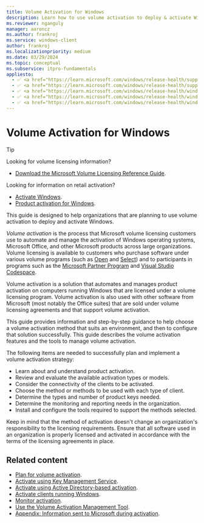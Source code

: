 ```yaml
---
title: Volume Activation for Windows
description: Learn how to use volume activation to deploy & activate Windows.
ms.reviewer: nganguly
manager: aaroncz
ms.author: frankroj
ms.service: windows-client
author: frankroj
ms.localizationpriority: medium
ms.date: 03/29/2024
ms.topic: conceptual
ms.subservice: itpro-fundamentals
appliesto:
  - ✅ <a href="https://learn.microsoft.com/windows/release-health/supported-versions-windows-client" target="_blank">Windows 11</a>
  - ✅ <a href="https://learn.microsoft.com/windows/release-health/supported-versions-windows-client" target="_blank">Windows 10</a>
  - ✅ <a href="https://learn.microsoft.com/windows/release-health/windows-server-release-info" target="_blank">Windows Server 2022</a>
  - ✅ <a href="https://learn.microsoft.com/windows/release-health/windows-server-release-info" target="_blank">Windows Server 2019</a>
  - ✅ <a href="https://learn.microsoft.com/windows/release-health/windows-server-release-info" target="_blank">Windows Server 2016</a>
---
```


# Volume Activation for Windows

> [!TIP]
>
> Looking for volume licensing information?
>
> - [Download the Microsoft Volume Licensing Reference Guide](https://www.microsoft.com/download/details.aspx?id=11091).
>
> Looking for information on retail activation?
>
> - [Activate Windows](https://support.microsoft.com/help/12440/).
> - [Product activation for Windows](https://go.microsoft.com/fwlink/p/?LinkId=618644).

This guide is designed to help organizations that are planning to use volume activation to deploy and activate Windows.

*Volume activation* is the process that Microsoft volume licensing customers use to automate and manage the activation of Windows operating systems, Microsoft Office, and other Microsoft products across large organizations. Volume licensing is available to customers who purchase software under various volume programs (such as [Open](https://www.microsoft.com/Licensing/licensing-programs/open-license) and [Select](https://www.microsoft.com/Licensing/licensing-programs/select)) and to participants in programs such as the [Microsoft Partner Program](https://partner.microsoft.com/) and [Visual Studio Codespace](https://visualstudio.microsoft.com/msdn-platforms/).

Volume activation is a solution that automates and manages product activation on computers running Windows that are licensed under a volume licensing program. Volume activation is also used with other software from Microsoft (most notably the Office suites) that are sold under volume licensing agreements and that support volume activation.

This guide provides information and step-by-step guidance to help choose a volume activation method that suits an environment, and then to configure that solution successfully. This guide describes the volume activation features and the tools to manage volume activation.

The following items are needed to successfully plan and implement a volume activation strategy:

- Learn about and understand product activation.
- Review and evaluate the available activation types or models.
- Consider the connectivity of the clients to be activated.
- Choose the method or methods to be used with each type of client.
- Determine the types and number of product keys needed.
- Determine the monitoring and reporting needs in the organization.
- Install and configure the tools required to support the methods selected.

Keep in mind that the method of activation doesn't change an organization's responsibility to the licensing requirements. Ensure that all software used in an organization is properly licensed and activated in accordance with the terms of the licensing agreements in place.

## Related content

- [Plan for volume activation](plan-for-volume-activation-client.md).
- [Activate using Key Management Service](activate-using-key-management-service-vamt.md).
- [Activate using Active Directory-based activation](activate-using-active-directory-based-activation-client.md).
- [Activate clients running Windows](activate-windows-clients-vamt.md).
- [Monitor activation](monitor-activation-client.md).
- [Use the Volume Activation Management Tool](use-the-volume-activation-management-tool-client.md).
- [Appendix: Information sent to Microsoft during activation](appendix-information-sent-to-microsoft-during-activation-client.md).
